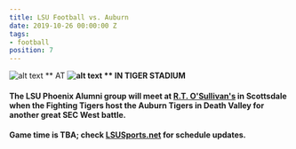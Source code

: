 ```yaml
---
title: LSU Football vs. Auburn
date: 2019-10-26 00:00:00 Z
tags:
- football
position: 7
---
```


![alt text](https://lsu-phoenix-alumni.github.io/assets/img/AuburnTigers.png "Auburn Tigers") ** AT **![alt text](https://lsu-phoenix-alumni.github.io/assets/img/LSUTigers.png "LSU Fighting Tigers") ** IN TIGER STADIUM**

#### The LSU Phoenix Alumni group will meet at **[R.T. O'Sullivan's](https://goo.gl/maps/3MjPdBhDfGWxt53HA)** in Scottsdale when the Fighting Tigers host the Auburn Tigers in Death Valley for another great SEC West battle. 

#### Game time is TBA; check [LSUSports.net](http://www.lsusports.net/SportSelect.dbml?SPID=2164&SPSID=27811&DB_OEM_ID=5200&_ga=2.61742444.1994479276.1565745145-1475237789.1565745143) for schedule updates.